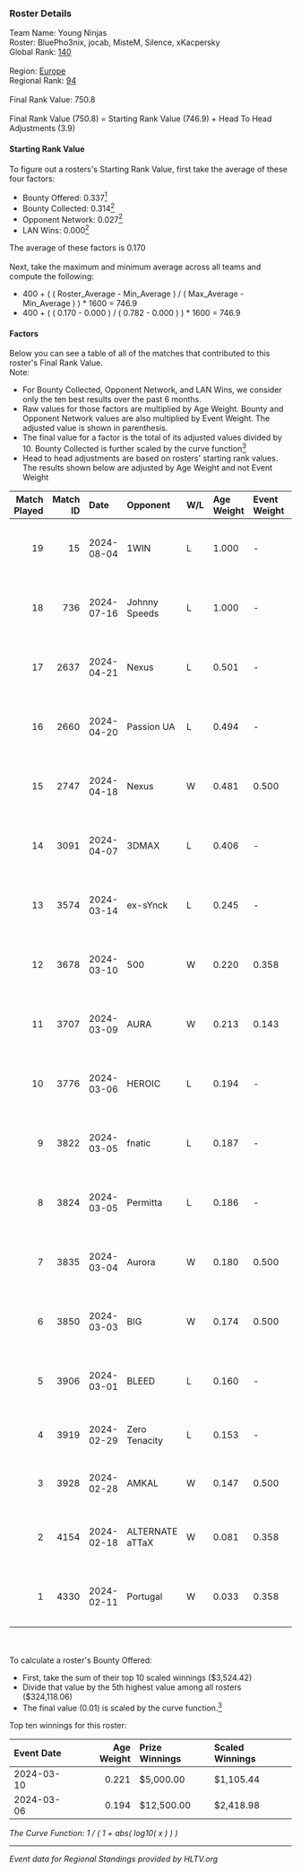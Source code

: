 ### Roster Details<br />
Team Name: Young Ninjas<br />
Roster: BluePho3nix, jocab, MisteM, Silence, xKacpersky<br />
Global Rank: [140](../standings_global.md)<br />
<br />
Region: [Europe]( ../standings_europe.md)<br />
Regional Rank: [94]( ../standings_europe.md)<br />
<br />
Final Rank Value:  750.8<br />
<br />
Final Rank Value (750.8) = Starting Rank Value (746.9) + Head To Head Adjustments (3.9)<br />

#### Starting Rank Value<br />
To figure out a rosters's Starting Rank Value, first take the average of these four factors:<br />
- Bounty Offered: 0.337[<sup>1</sup>](#table2)
- Bounty Collected: 0.314[<sup>2</sup>](#table1)
- Opponent Network: 0.027[<sup>2</sup>](#table1)
- LAN Wins: 0.000[<sup>2</sup>](#table1)

The average of these factors is 0.170<br />
<br />
Next, take the maximum and minimum average across all teams and compute the following:<br />
- 400 + ( ( Roster_Average - Min_Average ) / ( Max_Average - Min_Average ) ) * 1600 = 746.9
- 400 + ( ( 0.170 - 0.000 ) / ( 0.782 - 0.000 ) ) * 1600 = 746.9


#### Factors<br />
Below you can see a table of all of the matches that contributed to this roster's Final Rank Value.<br />
Note:<br />

- For Bounty Collected, Opponent Network, and LAN Wins, we consider only the ten best results over the past 6 months.
- Raw values for those factors are multiplied by Age Weight. Bounty and Opponent Network values are also multiplied by Event Weight. The adjusted value is shown in parenthesis.
- The final value for a factor is the total of its adjusted values divided by 10. Bounty Collected is further scaled by the curve function[<sup>3</sup>](#curveFunction)
- Head to head adjustments are based on rosters' starting rank values. The results shown below are adjusted by Age Weight and not Event Weight
<span id="table1"></span><br />


| Match Played | Match ID | Date       | Opponent        | W/L | Age Weight | Event Weight | Bounty Collected | Opponent Network | LAN Wins  | H2H Adj. | Roster                                          |
| -: | -: | :- | :- | :- | :- | :- | :- | :- | :- | -: | :- |
|           19 |       15 | 2024-08-04 | 1WIN            | L   | 1.000      | -            | -                | -                | -         |    -6.55 | BluePho3nix, jocab, MisteM, Silence, xKacpersky |
|           18 |      736 | 2024-07-16 | Johnny Speeds   | L   | 1.000      | -            | -                | -                | -         |    -2.07 | BluePho3nix, jocab, MisteM, Silence, xKacpersky |
|           17 |     2637 | 2024-04-21 | Nexus           | L   | 0.501      | -            | -                | -                | -         |    -5.96 | bobeksde, jocab, MisteM, Silence, xKacpersky    |
|           16 |     2660 | 2024-04-20 | Passion UA      | L   | 0.494      | -            | -                | -                | -         |    -2.87 | bobeksde, jocab, MisteM, Silence, xKacpersky    |
|           15 |     2747 | 2024-04-18 | Nexus           | W   | 0.481      | 0.500        | 0.014 (0.003)    | 0.465 (0.112)    | 0 (0.000) |     9.46 | bobeksde, jocab, MisteM, Silence, xKacpersky    |
|           14 |     3091 | 2024-04-07 | 3DMAX           | L   | 0.406      | -            | -                | -                | -         |    -0.08 | BluePho3nix, jocab, MisteM, Silence, xKacpersky |
|           13 |     3574 | 2024-03-14 | ex-sYnck        | L   | 0.245      | -            | -                | -                | -         |    -6.31 | BluePho3nix, dex, maxster, MisteM, Silence      |
|           12 |     3678 | 2024-03-10 | 500             | W   | 0.220      | 0.358        | 0.001 (0.000)    | 0.098 (0.008)    | 0 (0.000) |     3.03 | BluePho3nix, jocab, maxster, MisteM, Silence    |
|           11 |     3707 | 2024-03-09 | AURA            | W   | 0.213      | 0.143        | 0.000 (0.000)    | 0.009 (0.000)    | 0 (0.000) |     1.23 | BluePho3nix, jocab, maxster, MisteM, Silence    |
|           10 |     3776 | 2024-03-06 | HEROIC          | L   | 0.194      | -            | -                | -                | -         |    -0.07 | BluePho3nix, jocab, maxster, MisteM, Silence    |
|            9 |     3822 | 2024-03-05 | fnatic          | L   | 0.187      | -            | -                | -                | -         |    -0.07 | BluePho3nix, jocab, maxster, MisteM, Silence    |
|            8 |     3824 | 2024-03-05 | Permitta        | L   | 0.186      | -            | -                | -                | -         |    -1.55 | BluePho3nix, jocab, maxster, MisteM, Silence    |
|            7 |     3835 | 2024-03-04 | Aurora          | W   | 0.180      | 0.500        | 0.423 (0.038)    | 0.793 (0.071)    | 0 (0.000) |     5.64 | BluePho3nix, jocab, maxster, MisteM, Silence    |
|            6 |     3850 | 2024-03-03 | BIG             | W   | 0.174      | 0.500        | 0.155 (0.014)    | 0.304 (0.026)    | 0 (0.000) |     5.26 | BluePho3nix, jocab, maxster, MisteM, Silence    |
|            5 |     3906 | 2024-03-01 | BLEED           | L   | 0.160      | -            | -                | -                | -         |    -1.20 | BluePho3nix, jocab, maxster, MisteM, Silence    |
|            4 |     3919 | 2024-02-29 | Zero Tenacity   | L   | 0.153      | -            | -                | -                | -         |    -0.61 | BluePho3nix, jocab, MisteM, REZ, Silence        |
|            3 |     3928 | 2024-02-28 | AMKAL           | W   | 0.147      | 0.500        | 0.130 (0.010)    | 0.475 (0.035)    | 0 (0.000) |     4.18 | BluePho3nix, maxster, MisteM, REZ, Silence      |
|            2 |     4154 | 2024-02-18 | ALTERNATE aTTaX | W   | 0.081      | 0.358        | 0.031 (0.001)    | 0.560 (0.016)    | 0 (0.000) |     2.02 | BluePho3nix, jocab, maxster, MisteM, Silence    |
|            1 |     4330 | 2024-02-11 | Portugal        | W   | 0.033      | 0.358        | 0.003 (0.000)    | 0.120 (0.001)    | 0 (0.000) |     0.44 | BluePho3nix, jocab, maxster, MisteM, Silence    |

<br />
<span id="table2"></span><br />
To calculate a roster's Bounty Offered:<br />

- First, take the sum of their top 10 scaled winnings ($3,524.42)
- Divide that value by the 5th highest value among all rosters ($324,118.06)
- The final value (0.01) is scaled by the curve function.[<sup>3</sup>](#curveFunction)

Top ten winnings for this roster:<br />

| Event Date | Age Weight | Prize Winnings | Scaled Winnings |
| :- | -: | :- | :- |
| 2024-03-10 |      0.221 | $5,000.00      | $1,105.44       |
| 2024-03-06 |      0.194 | $12,500.00     | $2,418.98       |


<span id="curveFunction"></span>_The Curve Function: 1 / ( 1 + abs( log10( x ) ) )_<br />

---
_Event data for Regional Standings provided by HLTV.org_<br />
